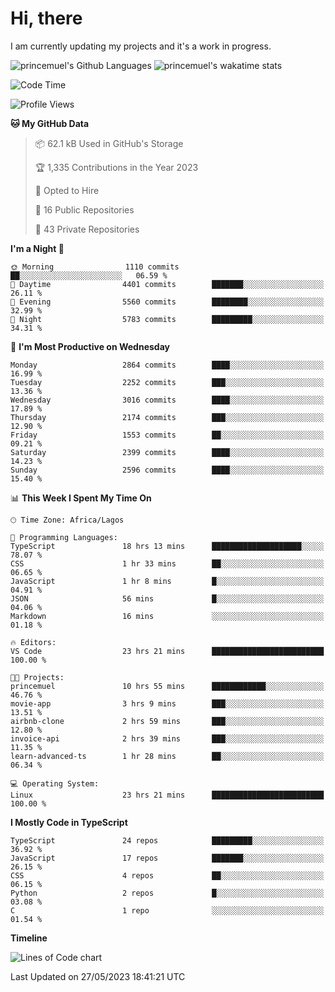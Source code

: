# Hi, there

I am currently updating my projects and it's a work in progress.

![princemuel's Github Languages](https://github-readme-stats.vercel.app/api/top-langs/?username=princemuel&text_color=586069&layout=compact&hide_border=true&title_color=0366d6&count_private=true&include_all_commits=true&theme=tokyonight&show_icons=true)
![princemuel's wakatime stats](https://github-readme-stats.vercel.app/api/wakatime?username=princemuel&text_color=586069&layout=compact&hide_border=true&title_color=0366d6&count_private=true&include_all_commits=true&theme=tokyonight&show_icons=true)

<!--START_SECTION:waka-->
![Code Time](http://img.shields.io/badge/Code%20Time-2%2C391%20hrs%2051%20mins-blue)

![Profile Views](http://img.shields.io/badge/Profile%20Views-47-blue)

**🐱 My GitHub Data** 

> 📦 62.1 kB Used in GitHub's Storage 
 > 
> 🏆 1,335 Contributions in the Year 2023
 > 
> 💼 Opted to Hire
 > 
> 📜 16 Public Repositories 
 > 
> 🔑 43 Private Repositories 
 > 
**I'm a Night 🦉** 

```text
🌞 Morning                1110 commits        ██░░░░░░░░░░░░░░░░░░░░░░░   06.59 % 
🌆 Daytime                4401 commits        ███████░░░░░░░░░░░░░░░░░░   26.11 % 
🌃 Evening                5560 commits        ████████░░░░░░░░░░░░░░░░░   32.99 % 
🌙 Night                  5783 commits        █████████░░░░░░░░░░░░░░░░   34.31 % 
```
📅 **I'm Most Productive on Wednesday** 

```text
Monday                   2864 commits        ████░░░░░░░░░░░░░░░░░░░░░   16.99 % 
Tuesday                  2252 commits        ███░░░░░░░░░░░░░░░░░░░░░░   13.36 % 
Wednesday                3016 commits        ████░░░░░░░░░░░░░░░░░░░░░   17.89 % 
Thursday                 2174 commits        ███░░░░░░░░░░░░░░░░░░░░░░   12.90 % 
Friday                   1553 commits        ██░░░░░░░░░░░░░░░░░░░░░░░   09.21 % 
Saturday                 2399 commits        ████░░░░░░░░░░░░░░░░░░░░░   14.23 % 
Sunday                   2596 commits        ████░░░░░░░░░░░░░░░░░░░░░   15.40 % 
```


📊 **This Week I Spent My Time On** 

```text
🕑︎ Time Zone: Africa/Lagos

💬 Programming Languages: 
TypeScript               18 hrs 13 mins      ████████████████████░░░░░   78.07 % 
CSS                      1 hr 33 mins        ██░░░░░░░░░░░░░░░░░░░░░░░   06.65 % 
JavaScript               1 hr 8 mins         █░░░░░░░░░░░░░░░░░░░░░░░░   04.91 % 
JSON                     56 mins             █░░░░░░░░░░░░░░░░░░░░░░░░   04.06 % 
Markdown                 16 mins             ░░░░░░░░░░░░░░░░░░░░░░░░░   01.18 % 

🔥 Editors: 
VS Code                  23 hrs 21 mins      █████████████████████████   100.00 % 

🐱‍💻 Projects: 
princemuel               10 hrs 55 mins      ████████████░░░░░░░░░░░░░   46.76 % 
movie-app                3 hrs 9 mins        ███░░░░░░░░░░░░░░░░░░░░░░   13.51 % 
airbnb-clone             2 hrs 59 mins       ███░░░░░░░░░░░░░░░░░░░░░░   12.80 % 
invoice-api              2 hrs 39 mins       ███░░░░░░░░░░░░░░░░░░░░░░   11.35 % 
learn-advanced-ts        1 hr 28 mins        ██░░░░░░░░░░░░░░░░░░░░░░░   06.34 % 

💻 Operating System: 
Linux                    23 hrs 21 mins      █████████████████████████   100.00 % 
```

**I Mostly Code in TypeScript** 

```text
TypeScript               24 repos            █████████░░░░░░░░░░░░░░░░   36.92 % 
JavaScript               17 repos            ███████░░░░░░░░░░░░░░░░░░   26.15 % 
CSS                      4 repos             ██░░░░░░░░░░░░░░░░░░░░░░░   06.15 % 
Python                   2 repos             █░░░░░░░░░░░░░░░░░░░░░░░░   03.08 % 
C                        1 repo              ░░░░░░░░░░░░░░░░░░░░░░░░░   01.54 % 
```



**Timeline**

![Lines of Code chart](https://raw.githubusercontent.com/princemuel/princemuel/main/assets/bar_graph.png)


 Last Updated on 27/05/2023 18:41:21 UTC
<!--END_SECTION:waka-->
